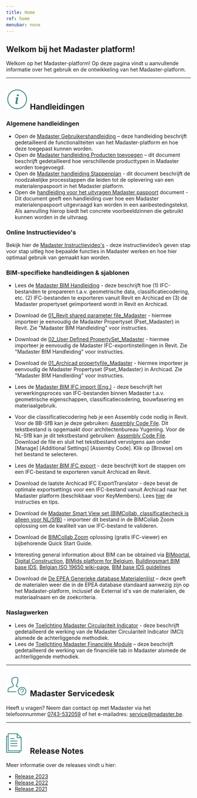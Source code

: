 ```yaml
---
title: Home
ref: home
menubar: none
---
```


## Welkom bij het Madaster platform!
Welkom op het Madaster-platform! Op deze pagina vindt u aanvullende informatie over het gebruik en de ontwikkeling van het Madaster-platform.

---

## <img class="header-img" src="/assets/images/767.svg" /> Handleidingen

### Algemene handleidingen

  * Open de <a href="/files/be/nl/Madaster - Gebruikershandleiding.pdf" target="_blank">Madaster Gebruikershandleiding</a> – deze handleiding beschrijft gedetailleerd de functionaliteiten van het Madaster-platform en hoe deze toegepast kunnen worden.
  * Open de <a href="/files/be/nl/Madaster - Handleiding Product toevoegen.pdf" target="_blank">Madaster handleiding Producten toevoegen</a> – dit document beschrijft gedetailleerd hoe verschillende producttypen in Madaster worden toegevoegd.
 * Open de <a href="/files/be/nl/Madaster - Stappenplan.pdf" target="_blank">Madaster handleiding Stappenplan</a> - dit document beschrijft de noodzakelijke processtappen die leiden tot de oplevering van een materialenpaspoort in het Madaster platform.
 * Open de <a href="/files/be/nl/Madaster - Tekst voor uitvragen Madaster materialenpaspoort.pdf" target="_blank">handleiding voor het uitvragen Madaster paspoort</a> document - Dit document geeft een handleiding over hoe een Madaster materialenpaspoort uitgevraagd kan worden in een aanbestedingstekst. Als aanvulling hierop biedt het concrete voorbeeldzinnen die gebruikt kunnen worden in de uitvraag.


### Online Instructievideo's

Bekijk hier de <a href="https://www.youtube.com/watch?v=fPVuCa9L1uQ&list=PLS17hWTtwLRQjWdwc1G_x9wTcH1hFdUeB" target="_blank">Madaster Instructievideo's</a> - deze instructievideo’s geven stap voor stap uitleg hoe bepaalde functies in Madaster werken en hoe hier optimaal gebruik van gemaakt kan worden.


### BIM-specifieke handleidingen & sjablonen

* Lees de <a href="/files/be/nl/Madaster - BIM handleiding.pdf" target="_blank">Madaster BIM Handleiding</a> - deze beschrijft hoe (1) IFC-bestanden te prepareren t.a.v. geometrische data, classificatiecodering, etc. (2) IFC-bestanden te exporteren vanuit Revit en Archicad en (3) de Madaster propertyset geïmporteerd wordt in Revit en Archicad.
 * Download de <a href="/files/be/nl/01_Revit shared parameter file_Madaster.txt.zip" target="_blank">01_Revit shared parameter file_Madaster</a> - hiermee importeer je eenvoudig de Madaster Propertyset (Pset_Madaster) in Revit. Zie "Madaster BIM Handleiding" voor instructies.
* Download de <a href="/files/be/nl/02_User Defined PropertySet_Madaster.txt.zip" target="_blank">02_User Defined PropertySet_Madaster</a> - hiermee importeer je eenvoudig de Madaster IFC-exportinstellingen in Revit. Zie "Madaster BIM Handleiding" voor instructies.
* Download de <a href="/files/be/nl/01_Archicad propertyfile_Madaster_Archicad.xml.zip" target="_blank">01_Archicad propertyfile_Madaster</a> - hiermee importeer je eenvoudig de Madaster Propertyset (Pset_Madaster) in Archicad. Zie "Madaster BIM Handleiding" voor instructies. 
 
 * Lees de <a href="/files/en/Madaster BIM - IFC import process.pdf" target="_blank">Madaster BIM IFC import (Eng.)</a> - deze beschrijft het verwerkingsproces van IFC-bestanden binnen Madaster t.a.v. geometrische eigenschappen, classificatiecodering, bouwfasering en materiaalgebruik.
 * Voor die classificatiecodering heb je een Assembly code nodig in Revit. Voor de BB-SfB kan je deze gebruiken: <a href="/files/be/en/Yugening - BB-SfB assembly code.txt" target="_blank">Assembly Code File</a>. Dit tekstbestand is opgemaakt door architectenbureau Yugening. Voor de NL-SfB kan je dit tekstbestand gebruiken: <a href="/files/be/en/NL-SfB 2019 assembly code.txt" target="_blank">Assembly Code File</a>. Download de file en sluit het tekstbestand vervolgens aan onder [Manage] [Additional Settings] [Assemby Code]. Klik op [Browse] om het bestand te selecteren.
 * Lees de <a href="/files/be/nl/Madaster BIM - IFC Export.pdf" target="_blank">Madaster BIM IFC export</a> - deze beschrijft kort de stappen om een IFC-bestand te exporteren vanuit Archicad en Revit.
 * Download de laatste Archicad IFC ExportTranslator - deze bevat de optimale exportsettings voor een IFC-bestand vanuit Archicad naar het Madaster platform (beschikbaar voor KeyMembers). Lees <a href="https://helpcenter.kubusinfo.nl/portal/nl/kb/articles/ifc-modelexport-voor-madaster#Verwijzigingen" target="_blank" >hier</a> de instructies en tips.
 * Download de <a href="https://helpcenter.bimcollab.com/portal/nl/kb/articles/smart-view-sets-downloads-nl" target="_blank">Madaster Smart View set (BIMCollab, classificatiecheck is alleen voor NL/SfB)</a> - importeer dit bestand in de BIMCollab Zoom oplossing om de kwaliteit van uw IFC-bestand te valideren.
 * Download de <a href="https://www.bimcollab.com/nl/go/free-ifc-viewer/" target="_blank">BIMCollab Zoom</a> oplossing (gratis IFC-viewer) en bijbehorende Quick Start Guide.
* Interesting general information about BIM can be obtained via <a href="https://www.bimportal.be" target="_blank">BIMportal</a>, <a href="https://digitalconstruction.be" target="_blank">Digital Construction</a>, <a href="https://www.bimids.eu" target="_blank">BIMids platform for Belgium</a>, <a href="https://ucm.buildingsmart.org/use-case-details/2594/en" target="_blank">Buildingsmart BIM base IDS</a>, <a href="https://bimbuildwise.notion.site/Belgian-ISO-19650-wiki-e463f716154743ccb2d0c67c1b857525" target="_blank">Belgian ISO 19650 wiki-page</a>, <a href="https://www.bimloket.nl/p/321/Downloads" target="_blank">BIM base IDS guidelines</a>

 
* Download de <a href="/files/en/EPEA_Generic.xlsx" target="_blank">De EPEA Generieke database Materialenlijst</a> – deze geeft de materialen weer die in de EPEA database standaard aanwezig zijn op het Madaster-platform, inclusief de External id's van de materialen, de materiaalnaam en de zoekcriteria.


### Naslagwerken

* Lees de <a href="/files/Toelichting_Madaster_Circulariteit_Indicator_v1.0_nl.pdf" target="_blank">Toelichting Madaster Circulariteit Indicator</a> - deze beschrijft gedetailleerd de werking van de Madaster Circulariteit Indicator (MCI) alsmede de achterliggende methodiek.
* Lees de <a href="/files/nl/Madaster - Financieel.pdf" target="_blank">Toelichting Madaster Financiële Module</a> – deze beschrijft gedetailleerd de werking van de financiële tab in Madaster alsmede de achterliggende methodiek.
 
---

## <img class="header-img" src="/assets/images/771.svg" /> Madaster Servicedesk
Heeft u vragen? Neem dan contact op met Madaster via het telefoonnummer [0743-532059](tel:0473532059) of het e-mailadres: <service@madaster.be>.

---

## <img class="header-img" src="/assets/images/770.svg" /> Release Notes

Meer informatie over de releases vindt u hier:

*  <a href="/files/nl/Madaster Releasenotes 2023.pdf" target="_blank">Release 2023</a>
* <a href="/files/nl/Madaster Releasenotes 2022.pdf" target="_blank">Release 2022</a>
* <a href="/files/nl/Madaster Releasenotes 2021.pdf" target="_blank">Release 2021</a>
